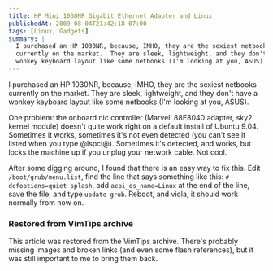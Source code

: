 ```yaml
---
title: HP Mini 1030NR Gigabit Ethernet Adapter and Linux
publishedAt: 2009-08-04T21:42:18-07:00
tags: [Linux, Gadgets]
summary: |
  I purchased an HP 1030NR, because, IMHO, they are the sexiest netbooks
  currently on the market.  They are sleek, lightweight, and they don't have a
  wonkey keyboard layout like some netbooks (I'm looking at you, ASUS).
---
```

I purchased an HP 1030NR, because, IMHO, they are the sexiest netbooks
currently on the market.  They are sleek, lightweight, and they don't have a
wonkey keyboard layout like some netbooks (I'm looking at you, ASUS).

One problem: the onboard nic controller (Marvell 88E8040 adapter, sky2 kernel
module) doesn't quite work right on a default install of Ubuntu 9.04.
Sometimes it works, sometimes it's not even detected (you can't see it listed
when you type @lspci@).  Sometimes it's detected, and works, but locks the
machine up if you unplug your network cable.  Not cool.

After some digging around, I found that there is an easy way to fix this.  Edit
`/boot/grub/menu.list`, find the line that says something like this: `#
defoptions=quiet splash`, add `acpi_os_name=Linux` at the end of the line, save
the file, and type `update-grub`.  Reboot, and viola, it should work normally
from now on.

<div class="restored-from-archive">
  <h3>Restored from VimTips archive</h3>
  <p>
  This article was restored from the VimTips archive. There's probably
  missing images and broken links (and even some flash references), but it
  was still important to me to bring them back.
  </p>
</div>
